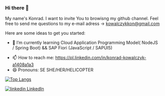 ### Hi there 👋
My name's Konrad. I want to invite You to browisng my github channel.
Feel free to send me questions to my e-mail adress -> kowalczykkon@gmail.com

<!--**kondiiq/kondiiq** is a ✨ _special_ ✨ repository because its `README.md` (this file) appears on your GitHub profile.-->

Here are some ideas to get you started:

<!--- 🔭 I’m currently working on Capgemini as SAP Hybrid Intern-->
- 🌱 I’m currently learning Cloud Application Programming Model( NodeJS / Spring Boot) && SAP Fiori (JavaScript / SAPUI5) 
<!--- 👯 I’m looking to collaborate on ...-->
<!--- 🤔 I’m looking for help with ...-->
<!--- 💬 Ask me about ... -->
- 📫 How to reach me: https://pl.linkedin.com/in/konrad-kowalczyk-a1408a1a3 
- 😄 Pronouns: SE SHE/HER/HELICOPTER
<!--- ⚡ Fun fact: ...-->


[![Top Langs](https://github-readme-stats.vercel.app/api/top-langs/?username=kondiiq&layout=compact)](https://github.com/anuraghazra/github-readme-stats)


<p>
  <a href="https://www.linkedin.com/in/konrad-kowalczyk-a1408a1a3" rel="nofollow noreferrer">
    <img src="https://i.stack.imgur.com/gVE0j.png" alt="linkedin"> LinkedIn
  </a>
</p>

